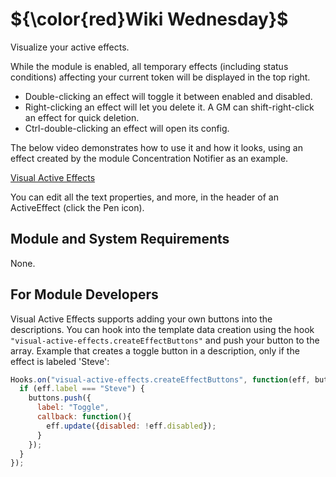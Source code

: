 # ${\color{red}Wiki Wednesday}$
Visualize your active effects.

While the module is enabled, all temporary effects (including status conditions) affecting your current token will be displayed in the top right.
* Double-clicking an effect will toggle it between enabled and disabled.
* Right-clicking an effect will let you delete it. A GM can shift-right-click an effect for quick deletion.
* Ctrl-double-clicking an effect will open its config.

The below video demonstrates how to use it and how it looks, using an effect created by the module Concentration Notifier as an example.

[Visual Active Effects](https://i.imgur.com/Qs8elyp.mp4)

You can edit all the text properties, and more, in the header of an ActiveEffect (click the Pen icon).

## Module and System Requirements
None.

## For Module Developers
Visual Active Effects supports adding your own buttons into the descriptions. You can hook into the template data creation using the hook `"visual-active-effects.createEffectButtons"` and push your button to the array. Example that creates a toggle button in a description, only if the effect is labeled 'Steve':
```js
Hooks.on("visual-active-effects.createEffectButtons", function(eff, buttons){
  if (eff.label === "Steve") {
    buttons.push({
      label: "Toggle",
      callback: function(){
        eff.update({disabled: !eff.disabled});
      }
    });
  }
});
```
